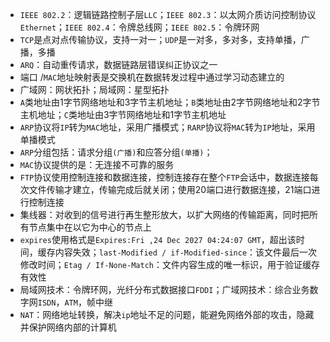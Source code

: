 * `IEEE 802.2`：逻辑链路控制子层`LLC`；`IEEE 802.3`：以太网介质访问控制协议`Ethernet`；`IEEE 802.4`：令牌总线网；`IEEE 802.5`：令牌环网
* `TCP`是点对点传输协议，支持一对一；`UDP`是一对多，多对多，支持单播，广播，多播
* `ARQ`：自动重传请求，数据链路层错误纠正协议之一
* 端口 /`MAC`地址映射表是交换机在数据转发过程中通过学习动态建立的
* 广域网：网状拓扑；局域网：星型拓扑
* `A`类地址由1字节网络地址和3字节主机地址；`B`类地址由2字节网络地址和2字节主机地址；`C`类地址由3字节网络地址和1字节主机地址
* `ARP`协议将`IP`转为`MAC`地址，采用广播模式；`RARP`协议将`MAC`转为`IP`地址，采用单播模式
* `ARP`分组包括：请求分组`(广播)`和应答分组`(单播)`；
* `MAC`协议提供的是：无连接不可靠的服务
* `FTP`协议使用控制连接和数据连接，控制连接存在整个`FTP`会话中，数据连接每次文件传输才建立，传输完成后就关闭；使用20端口进行数据连接，21端口进行控制连接
* 集线器：对收到的信号进行再生整形放大，以扩大网络的传输距离，同时把所有节点集中在以它为中心的节点上
* `expires`使用格式是`Expires:Fri ,24 Dec 2027 04:24:07 GMT`，超出该时间，缓存内容失效；`last-Modified / if-Modified-since`：该文件最后一次修改时间；`Etag / If-None-Match`：文件内容生成的唯一标识，用于验证缓存有效性
* 局域网技术：令牌环网，光纤分布式数据接口`FDDI`；广域网技术：综合业务数字网`ISDN`，`ATM`，帧中继
* `NAT`：网络地址转换，解决`ip`地址不足的问题，能避免网络外部的攻击，隐藏并保护网络内部的计算机